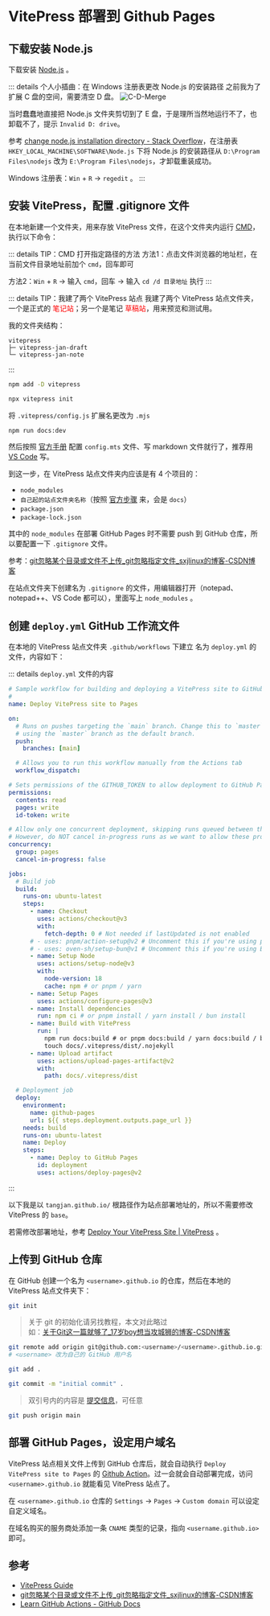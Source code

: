 # VitePress 部署到 Github Pages

## 下载安装 Node.js

下载安装 [Node.js](https://nodejs.org/en) 。

::: details 个人小插曲：在 Windows 注册表更改 Node.js 的安装路径
之前我为了扩展 C 盘的空间，需要清空 D 盘。
![C-D-Merge](https://cdn.tangjiayan.com/notes/vitepress-github-pages/C-D-Merge.jpg)

当时蠢蠢地直接把 Node.js 文件夹剪切到了 E 盘，于是理所当然地运行不了，也卸载不了，提示 `Invalid D: drive`。

参考 [change node.js installation directory - Stack Overflow](https://stackoverflow.com/questions/35451598/change-node-js-installation-directory)，在注册表 `HKEY_LOCAL_MACHINE\SOFTWARE\Node.js` 下将 Node.js 的安装路径从 `D:\Program Files\nodejs` 改为 `E:\Program Files\nodejs`，才卸载重装成功。

Windows 注册表：`Win` + `R` → `regedit` 。
:::

## 安装 VitePress，配置 .gitignore 文件

在本地新建一个文件夹，用来存放 VitePress 文件，在这个文件夹内运行 [CMD](https://en.wikipedia.org/wiki/Cmd.exe)，执行以下命令：

::: details TIP：CMD 打开指定路径的方法
方法1：点击文件浏览器的地址栏，在当前文件目录地址前加个 `cmd`，回车即可

方法2：`Win` + `R` → 输入 `cmd`，回车 → 输入 `cd /d 目录地址` 执行
:::

::: details TIP：我建了两个 VitePress 站点
我建了两个 VitePress 站点文件夹，一个是正式的 <font color="red">笔记站</font>；另一个是笔记 <font color="red">草稿站</font>，用来预览和测试用。

我的文件夹结构：

```
vitepress
├─ vitepress-jan-draft
└─ vitepress-jan-note
```

:::

```sh
npm add -D vitepress
```

```sh
npx vitepress init
```

将 `.vitepress/config.js` 扩展名更改为 `.mjs`

```sh
npm run docs:dev
```

然后按照 [官方手册](https://vitepress.dev/reference/default-theme-config) 配置 `config.mts` 文件、写 markdown 文件就行了，推荐用 [VS Code](https://code.visualstudio.com/) 写。

到这一步，在 VitePress 站点文件夹内应该是有 4 个项目的：

- `node_modules`
- `自己起的站点文件夹名称`（按照 [官方步骤](https://vitepress.dev/guide/getting-started#installation) 来，会是 `docs`）
- `package.json`
- `package-lock.json`

其中的 `node_modules` 在部署 GitHub Pages 时不需要 push 到 GitHub 仓库，所以要配置一下 `.gitignore` 文件。

参考：[git忽略某个目录或文件不上传_git忽略指定文件_sxjlinux的博客-CSDN博客](https://blog.csdn.net/sunxiaoju/article/details/86495234)

在站点文件夹下创建名为 `.gitignore` 的文件，用编辑器打开（notepad、notepad++、VS Code 都可以），里面写上 `node_modules` 。

## 创建 `deploy.yml` GitHub 工作流文件

在本地的 VitePress 站点文件夹 `.github/workflows` 下建立 名为 `deploy.yml` 的文件，内容如下：

::: details `deploy.yml` 文件的内容

```yml
# Sample workflow for building and deploying a VitePress site to GitHub Pages
#
name: Deploy VitePress site to Pages

on:
  # Runs on pushes targeting the `main` branch. Change this to `master` if you're
  # using the `master` branch as the default branch.
  push:
    branches: [main]

  # Allows you to run this workflow manually from the Actions tab
  workflow_dispatch:

# Sets permissions of the GITHUB_TOKEN to allow deployment to GitHub Pages
permissions:
  contents: read
  pages: write
  id-token: write

# Allow only one concurrent deployment, skipping runs queued between the run in-progress and latest queued.
# However, do NOT cancel in-progress runs as we want to allow these production deployments to complete.
concurrency:
  group: pages
  cancel-in-progress: false

jobs:
  # Build job
  build:
    runs-on: ubuntu-latest
    steps:
      - name: Checkout
        uses: actions/checkout@v3
        with:
          fetch-depth: 0 # Not needed if lastUpdated is not enabled
      # - uses: pnpm/action-setup@v2 # Uncomment this if you're using pnpm
      # - uses: oven-sh/setup-bun@v1 # Uncomment this if you're using Bun
      - name: Setup Node
        uses: actions/setup-node@v3
        with:
          node-version: 18
          cache: npm # or pnpm / yarn
      - name: Setup Pages
        uses: actions/configure-pages@v3
      - name: Install dependencies
        run: npm ci # or pnpm install / yarn install / bun install
      - name: Build with VitePress
        run: |
          npm run docs:build # or pnpm docs:build / yarn docs:build / bun run docs:build
          touch docs/.vitepress/dist/.nojekyll
      - name: Upload artifact
        uses: actions/upload-pages-artifact@v2
        with:
          path: docs/.vitepress/dist

  # Deployment job
  deploy:
    environment:
      name: github-pages
      url: ${{ steps.deployment.outputs.page_url }}
    needs: build
    runs-on: ubuntu-latest
    name: Deploy
    steps:
      - name: Deploy to GitHub Pages
        id: deployment
        uses: actions/deploy-pages@v2
```

:::

以下我是以 `tangjan.github.io/` 根路径作为站点部署地址的，所以不需要修改 VitePress 的 `base`。

若需修改部署地址，参考 [Deploy Your VitePress Site | VitePress](https://vitepress.dev/guide/deploy#setting-a-public-base-path) 。

## 上传到 GitHub 仓库

在 GitHub 创建一个名为 `<username>.github.io` 的仓库，然后在本地的 VitePress 站点文件夹下：

```sh
git init
```

>关于 git 的初始化请另找教程，本文对此略过
<br>如：[关于Git这一篇就够了_17岁boy想当攻城狮的博客-CSDN博客](https://blog.csdn.net/bjbz_cxy/article/details/116703787)

```sh
git remote add origin git@github.com:<username>/<username>.github.io.git
# <username> 改为自己的 GitHub 用户名
```

```sh
git add .
```

```sh
git commit -m "initial commit" .
```

> 双引号内的内容是 [提交信息](https://git-scm.com/docs/git-commit#Documentation/git-commit.txt--mltmsggt)，可任意

```sh
git push origin main
```

## 部署 GitHub Pages，设定用户域名

VitePress 站点相关文件上传到 GitHub 仓库后，就会自动执行 `Deploy VitePress site to Pages` 的 [Github Action](https://docs.github.com/en/actions/learn-github-actions)。过一会就会自动部署完成，访问 `<username>.github.io` 就能看见 VitePress 站点了。

在 `<username>.github.io` 仓库的 `Settings` → `Pages` → `Custom domain` 可以设定自定义域名。

在域名购买的服务商处添加一条 `CNAME` 类型的记录，指向 `<username.github.io>` 即可。

## 参考

- [VitePress Guide](https://vitepress.dev/guide/what-is-vitepress)
- [git忽略某个目录或文件不上传_git忽略指定文件_sxjlinux的博客-CSDN博客](https://blog.csdn.net/sunxiaoju/article/details/86495234)
- [Learn GitHub Actions - GitHub Docs](https://docs.github.com/en/actions/learn-github-actions)
